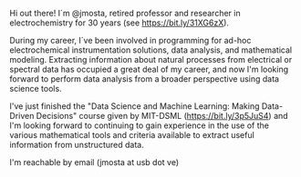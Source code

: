Hi out there! I´m @jmosta, retired professor and researcher in electrochemistry for 30 years (see https://bit.ly/31XG6zX).

During my career, I´ve been involved in programming for ad-hoc electrochemical instrumentation solutions, data analysis, and mathematical modeling.
Extracting information about natural processes from electrical or spectral data has occupied a great deal of my career, and now I'm looking forward to perform data analysis from a broader perspective using data science tools. 

I've just finished the "Data Science and Machine Learning: Making Data-Driven Decisions" course given by MIT-DSML (https://bit.ly/3p5JuS4) and I'm looking forward to continuing to gain experience in the use of the various mathematical tools and criteria available to extract useful information from unstructured data.

I'm reachable by email (jmosta at usb dot ve)
